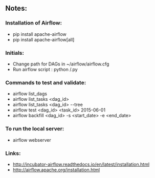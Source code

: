 ## Notes: 


### Installation of Airflow:

- pip install apache-airflow 
- pip install apache-airflow[all]

### Initials:

- Change path for DAGs in ~/airflow/airflow.cfg
- Run airflow script : python <whatever-path>/<filename>.py

### Commands to test and validate:

- airflow list_dags
- airflow list_tasks <dag_id>
- airflow list_tasks <dag_id> --tree
- airflow test <dag_id> <task_id> 2015-06-01
- airflow backfill <dag_id> -s <start_date> -e <end_date>

### To run the local server:

- airflow webserver

### Links:
- http://incubator-airflow.readthedocs.io/en/latest/installation.html
- http://airflow.apache.org/installation.html
